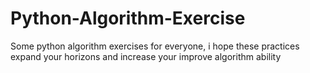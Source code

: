 # Python-Algorithm-Exercise
Some python algorithm exercises for everyone, i hope these practices expand your horizons and increase your improve algorithm ability
